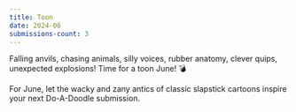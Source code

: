 ```yaml
---
title: Toon
date: 2024-06
submissions-count: 3
---
```

Falling anvils, chasing animals, silly voices, rubber anatomy, clever quips, unexpected explosions! Time for a toon June! 💣

For June, let the wacky and zany antics of classic slapstick cartoons inspire your next Do-A-Doodle submission.
